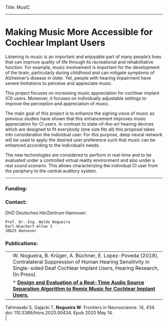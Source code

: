 
Title: MusIC

- - - 

# Making Music More Accessible for Cochlear Implant Users

Listening to music is an important and enjoyable part of many people’s lives that can improve quality of life through its recreational and rehabilitative function. For example, music involvement is important for the development of the brain, particularly during childhood and can mitigate symptoms of Alzheimer’s disease in older. Yet, people with hearing impairment have severe limitations to perceive and appreciate music. 

This project focuses on increasing music appreciation for cochlear implant (CI) users.  Moreover, it focuses on individually adjustable settings to improve the perception and appreciation of music. 

The main goal of this project is to enhance the signing voice of music as previous studies have shown that this enhancement improves music appreciation for CI users. In contrast to state-of-the-art hearing devices which are designed to fit everybody (one size fits all) this proposal takes into consideration the individual user. For this purpose, deep neural network will be used to apply the desired user preference such that music can be enhanced according to the individual’s needs. 

The new technologies are considered to perform in real-time and to be evaluated under a controlled virtual reality environment and also under a real sound scenario. This allows characterizing the individual CI user from the periphery to the central auditory system. 

- - - 

### Funding:


### Contact:
DHZ-Deutsches HörZentrum Hannover:

    Prof. Dr.-Ing. Waldo Nogueira
    Karl-Wiechert-Allee 3 
    30625 Hannover



### Publications:

|  |       |
|-:|:------| 
| | W. Nogueira, B. Krüger, A. Büchner, E. Lopez-Poveda (2018), Contralateral Suppression of Human Hearing Sensitivity in Single-sided Deaf Cochlear Implant Users, Hearing Research, (In Press).|
|   | * **[Design and Evaluation of a Real-Time Audio Source Separation Algorithm to Remix Music for Cochlear Implant Users.](https://www.frontiersin.org/articles/10.3389/fnins.2020.00434/full)**
Tahmasebi S, Gajȩcki T, **Nogueira W**.
Frontiers in Neuroscience. 14, 434. doi: 110.3389/fnins.2020.00434. Epub 2020 May 14.
<br/>|





